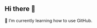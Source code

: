 ## Hi there 👋
🌱 I’m currently learning how to use GitHub.
<!--
**dnferrell/dnferrell** is a ✨ _special_ ✨ repository because its `README.md` (this file) appears on your GitHub profile.

Here are some ideas to get you started:

- 🌱 I’m currently learning how to use GitHub.

-->

